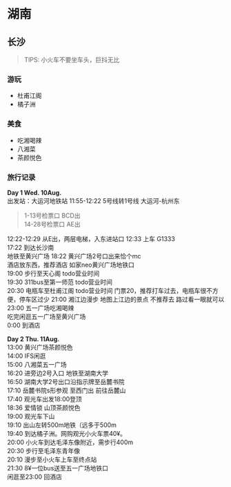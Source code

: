 # 湖南

## 长沙

> TIPS: 小火车不要坐车头，巨抖无比

### 游玩

- 杜甫江阁
- 橘子洲

### 美食

- 吃湘喝辣
- 八湘菜
- 茶颜悦色

### 旅行记录

**Day 1 Wed. 10Aug.**  
出发站：大运河地铁站
11:55-12:22 5号线转1号线 大运河-杭州东

> 1-13号检票口 BCD出  
> 14-28号检票口 AE出  

12:22-12:29 从E出，两层电梯，入东进站口
12:33 上车 G1333  
17:22 到达长沙南  
地铁至黄兴广场
18:22 黄兴广场2号口出来恰个mc  
酒店放东西，推荐酒店 如家neo黄兴广场地铁口  
19:00 步行至天心阁 todo营业时间  
19:30 311bus至第一师范 todo营业时间  
20:30 电瓶车至杜甫江阁 todo营业时间 门票20，推荐打车过去，电瓶车很不方便，停车区过少
21:00 湘江边漫步 地图上江边的景点 不推荐去 路过看一眼就可以
23:00 五一广场吃湘喝辣  
吃完闲逛五一广场至黄兴广场  
0:00 到酒店  

**Day 2 Thu. 11Aug.**  
13:00 黄兴广场茶颜悦色  
14:00 IFS闲逛  
15:00 八湘菜五一广场  
16:20 进旁边2号入口 地铁至湖南大学  
16:50 湖南大学2号出口沿指示牌至岳麓书院  
17:10 岳麓书院s形参观 至西门出 前往岳麓山  
17:40 观光车出发18:00登顶  
18:36 爱情锁 山顶茶颜悦色  
19:00 观光车下山  
19:10 出山左转500m地铁（远多于500m  
19:40 到达橘子洲。网购观光小火车票40¥。  
20:00 小火车到达毛泽东像附近，需步行400m  
20:30 步行至毛泽东青年像  
20:10 漫步至小火车上车至终点站  
21:30 8¥一位bus送至五一广场地铁口  
闲逛至23:00 回酒店
